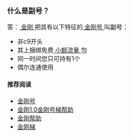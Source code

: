 ### 什么是副号？
答：[ 金刚 ](https://github.com/a2zitpro/web/blob/master/a2zitpro.md)把具有以下特征的[ 金刚号 ](https://github.com/a2zitpro/web/blob/master/kkid.md)叫<font color="Black">副号</font>：
- 非c9开头
- 其上捆绑免费[ 小额流量 ](https://github.com/a2zitpro/web/blob/master/smallamountkkdatatraffic.md)包
- 同一时间您只可持有1个
- 偶尔连通使用

#### 推荐阅读

- [金刚号](https://github.com/a2zitpro/web/blob/master/list_kkid.md)
- [金刚1.0金刚号梯帮助](https://github.com/a2zitpro/web/blob/master/list_helpkkvpn1.0.md)
- [金刚帮助](https://github.com/a2zitpro/web/blob/master/list_helpkkvpn.md)
- [金刚梯](https://github.com/a2zitpro/web/blob/master/dlb.md)
